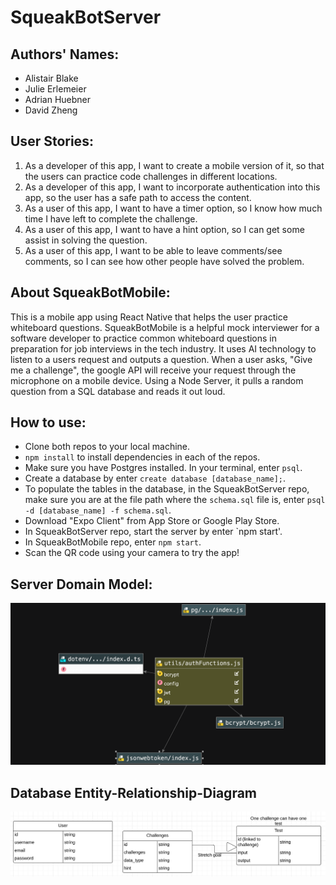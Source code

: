 # SqueakBotServer

## Authors' Names:
- Alistair Blake 
- Julie Erlemeier
- Adrian Huebner
- David Zheng 

## User Stories:
1.	As a developer of this app, I want to create a mobile version of it, so that the users can practice code challenges in different locations.
2.	As a developer of this app, I want to incorporate authentication into this app, so the user has a safe path to access the content.
3.	As a user of this app, I want to have a timer option, so I know how much time I have left to complete the challenge.
4.	As a user of this app, I want to have a hint option, so I can get some assist in solving the question.
5.	As a user of this app, I want to be able to leave comments/see comments, so I can see how other people have solved the problem. 

## About SqueakBotMobile:
This is a mobile app using React Native that helps the user practice whiteboard questions. 
SqueakBotMobile is a helpful mock interviewer for a software developer to practice common whiteboard questions in 
preparation for job interviews in the tech industry. It uses AI technology to listen to a users request and outputs a 
question. When a user asks, "Give me a challenge", the google API will receive your request through the microphone on a 
mobile device. Using a Node Server, it pulls a random question from a SQL database and reads it out loud.

## How to use:
- Clone both repos to your local machine.
- `npm install` to install dependencies in each of the repos.
- Make sure you have Postgres installed. In your terminal, enter `psql`. 
- Create a database by enter `create database [database_name];`.
- To populate the tables in the database, in the SqueakBotServer repo, make sure you are at the file path where the `schema.sql` file is, enter `psql -d [database_name] -f schema.sql`. 
- Download "Expo Client" from App Store or Google Play Store. 
- In SqueakBotServer repo, start the server by enter `npm start'.
- In SqueakBotMobile repo, enter `npm start`.
- Scan the QR code using your camera to try the app!


## Server Domain Model:
![](./assets/serverdomanin.png)

## Database Entity-Relationship-Diagram
![](./assets/DBForSqueakBot.png)
